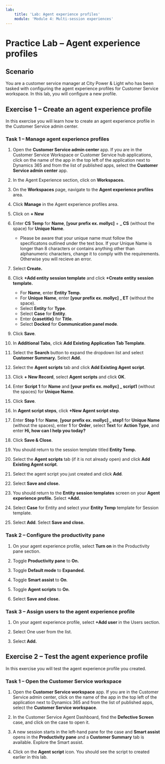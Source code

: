 ```yaml
---
lab:
    title: 'Lab: Agent experience profiles'
    module: 'Module 4: Multi-session experiences'
---
```


# Practice Lab – Agent experience profiles

## Scenario

You are a customer service manager at City Power & Light who has been tasked with configuring the agent experience profiles for Customer Service workspace. In this lab, you will configure a new profile.

## Exercise 1 – Create an agent experience profile

In this exercise you will learn how to create an agent experience profile in the Customer Service admin center.

### Task 1 – Manage agent experience profiles

1.  Open the **Customer Service admin center** app. If you are in the Customer Service Workspace or Customer Service hub applications, click on the name of the app in the top left of the application next to Dynamics 365 and from the list of published apps, select the **Customer Service admin center** app.

2. In the Agent Experience section, click on **Workspaces.**

3.  On the **Workspaces** page, navigate to the **Agent experience profiles** area.

4.  Click **Manage** in the Agent experience profiles area.

5.  Click on **+ New**

6.  Enter **CS Temp** for **Name**, **[your prefix ex. mollyc]** + **_ CS** (without the space) for **Unique Name**. 
    - Please be aware that your unique name must follow the specificatons outlined under the text box. If your Unique Name is longer than 8 characters or contains anything other than alphanumeric characters, change it to comply with the requirements. Otherwise you will recieve an error. 

7. Select **Create.**

8. Click **+Add entity session template** and click **+Create entity session template.**
    - For **Name**, enter **Entity Temp**.
    - For **Unique Name**, enter **[your prefix ex. mollyc] _ ET** (without the space).
    - Select **Entity** for **Type**.
    - Select **Case** for **Entity**.
    - Enter **{casetitle}** for **Title**.
    - Select **Docked** for **Communication panel mode**.

7.  Click **Save**.

8.  In **Additional Tabs**, click **Add Existing Application Tab Template**.

9.  Select the **Search** button to expand the dropdown list and select **Customer Summary.** Select **Add.**

10. Select the **Agent scripts** tab and click **Add Existing Agent script**.

11. Click **+ New Record**, select **Agent scripts** and click **OK**.

12. Enter **Script 1** for **Name** and **[your prefix ex. mollyc] _ script1** (without the spaces) for **Unique Name**.

13. Click **Save**.

14. In **Agent script steps**, click **+New Agent script step**.

15. Enter **Step 1** for **Name**, **[your prefix ex. mollyc] _ step1** for **Unique Name** (without the spaces), enter **1** for **Order**, select **Text** for **Action Type**, and enter **Hi, how can I help you today?**

16. Click **Save & Close**.

17. You should return to the session template titled **Entity Temp.**

18. Select the **Agent scripts** tab (if it is not already open) and click **Add Existing Agent script**.

19. Select the agent script you just created and click **Add**.

20. Select **Save and close.**

21. You should return to the **Entity session templates** screen on your **Agent experience profile.** Select **+Add.**

22. Select **Case** for Entity and select your **Entity Temp** template for Session template.

23. Select **Add**. Select **Save and close.**

### Task 2 – Configure the productivity pane 

1. On your agent experience profile, select **Turn on** in the Productivity pane section.

2. Toggle **Productivity pane** to **On.**

3. Toggle **Default mode** to **Expanded.**

4. Toggle **Smart assist** to **On**.

5. Toggle **Agent scripts** to **On**.

6. Select **Save and close.**

### Task 3 – Assign users to the agent experience profile

1. On your agent experience profile, select **+Add user** in the Users section.

2. Select One user from the list.

3.  Select **Add.**

## Exercise 2 – Test the agent experience profile

In this exercise you will test the agent experience profile you created.

### Task 1 – Open the Customer Service workspace

1.  Open the **Customer Service workspace** app. If you are in the Customer Service admin center, click on the name of the app in the top left of the application next to Dynamics 365 and from the list of published apps, select the **Customer Service workspace**.

2.  In the Customer Service Agent Dashboard, find the **Defective Screen** case, and click on the case to open it.

3.  A new session starts in the left-hand pane for the case and **Smart assist** opens in the **Productivity pane** and a **Customer Summary** tab is available. Explore the Smart assist.

5.  Click on the **Agent script** icon. You should see the script to created earlier in this lab.
